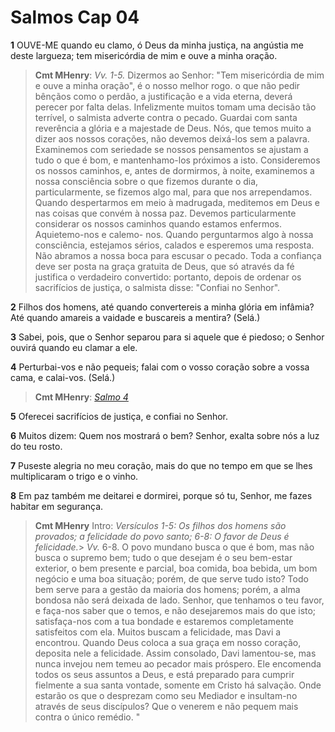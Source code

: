 # Salmos Cap 04

**1** 	OUVE-ME quando eu clamo, ó Deus da minha justiça, na angústia me deste largueza; tem misericórdia de mim e ouve a minha oração.

> **Cmt MHenry**: *Vv. 1-5.* Dizermos ao Senhor: "Tem misericórdia de mim e ouve a minha oração", é o nosso melhor rogo. o que não pedir bênçãos como o perdão, a justificação e a vida eterna, deverá perecer por falta delas. Infelizmente muitos tomam uma decisão tão terrível, o salmista adverte contra o pecado. Guardai com santa reverência a glória e a majestade de Deus. Nós, que temos muito a dizer aos nossos corações, não devemos deixá-los sem a palavra. Examinemos com seriedade se nossos pensamentos se ajustam a tudo o que é bom, e mantenhamo-los próximos a isto. Consideremos os nossos caminhos, e, antes de dormirmos, à noite, examinemos a nossa consciência sobre o que fizemos durante o dia, particularmente, se fizemos algo mal, para que nos arrependamos. Quando despertarmos em meio à madrugada, meditemos em Deus e nas coisas que convém à nossa paz. Devemos particularmente considerar os nossos caminhos quando estamos enfermos. Aquietemo-nos e calemo- nos. Quando perguntarmos algo à nossa consciência, estejamos sérios, calados e esperemos uma resposta. Não abramos a nossa boca para escusar o pecado. Toda a confiança deve ser posta na graça gratuita de Deus, que só através da fé justifica o verdadeiro convertido: portanto, depois de ordenar os sacrifícios de justiça, o salmista disse: "Confiai no Senhor".

**2** 	Filhos dos homens, até quando convertereis a minha glória em infâmia? Até quando amareis a vaidade e buscareis a mentira? (Selá.)

**3** 	Sabei, pois, que o Senhor separou para si aquele que é piedoso; o Senhor ouvirá quando eu clamar a ele.

**4** 	Perturbai-vos e não pequeis; falai com o vosso coração sobre a vossa cama, e calai-vos. (Selá.)

> **Cmt MHenry**: *[Salmo 4](../19A-Sl/04.md#0)*

**5** 	Oferecei sacrifícios de justiça, e confiai no Senhor.

**6** 	Muitos dizem: Quem nos mostrará o bem? Senhor, exalta sobre nós a luz do teu rosto.

**7** 	Puseste alegria no meu coração, mais do que no tempo em que se lhes multiplicaram o trigo e o vinho.

**8** 	Em paz também me deitarei e dormirei, porque só tu, Senhor, me fazes habitar em segurança.


> **Cmt MHenry** Intro: *Versículos 1-5: Os filhos dos homens são provados; a felicidade do povo santo; 6-8: O favor de Deus é felicidade.*> *Vv.* 6-8. O povo mundano busca o que é bom, mas não busca o supremo bem; tudo o que desejam é o seu bem-estar exterior, o bem presente e parcial, boa comida, boa bebida, um bom negócio e uma boa situação; porém, de que serve tudo isto? Todo bem serve para a gestão da maioria dos homens; porém, a alma bondosa não será deixada de lado. Senhor, que tenhamos o teu favor, e faça-nos saber que o temos, e não desejaremos mais do que isto; satisfaça-nos com a tua bondade e estaremos completamente satisfeitos com ela. Muitos buscam a felicidade, mas Davi a encontrou. Quando Deus coloca a sua graça em nosso coração, deposita nele a felicidade. Assim consolado, Davi lamentou-se, mas nunca invejou nem temeu ao pecador mais próspero. Ele encomenda todos os seus assuntos a Deus, e está preparado para cumprir fielmente a sua santa vontade, somente em Cristo há salvação. Onde estarão os que o desprezam como seu Mediador e insultam-no através de seus discípulos? Que o venerem e não pequem mais contra o único remédio. "